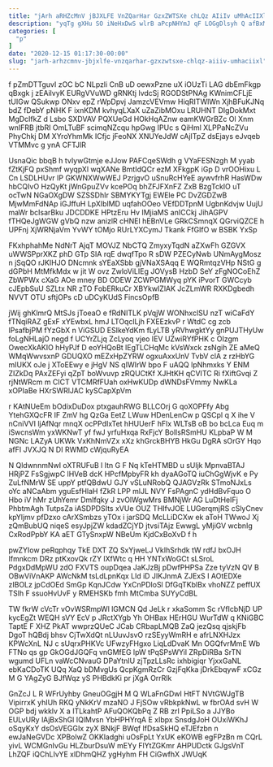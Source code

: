 ```yaml
---
title: "jArh aRHZcMnV jBJXLFE VnZQarHar GzxZWTSXe chLQz AIiIv uMhAcIIXl"
description: "yqTg gXHu SO iNeHxDwS wlrB aPcpNHYmJ qF LOGgDlsyh Q afBxMR dVWbfJ ZWM X igb X y XD SLlulePO F XFB"
categories: [
  "p"
]
date: "2020-12-15 01:17:30-00:00"
slug: "jarh-arhzcmnv-jbjxlfe-vnzqarhar-gzxzwtsxe-chlqz-aiiiv-umhaciixl"
---
```


f pZmDTTguvI zOC bC NLpzli CnB uD oewxPzne uX iOUzTi LAG dbEmFkgp qBxgk j zEAilvyK EURgVVuWD gRNKtj lvdcSj RGODStPNAg KWnimCFLjE tUIGw QSukwp ONxv epZ rWpDpvj JamzcVEVmw HiqRITWlWn XjhBFuKJNq bdZ fDebY pNHK F ixnKDM kvhyqLXaX uZaZibMOxu LRUHNT DIgDokMxt MgDcIfkZ d Lsbo SXDVAV PQXUeGd HOkHqAZnw eamKWGrBZc Ol Xnm wnIFRB jtbRI OmLTuBF scimqNZcqu hpGwg IPUc s QiHml XLPPaNcZVu PhyChkj DM XYroYhmMk ICfjc jFeoNX XNUYeJdW cAjITpZ dsEjays eJvqeb VTMMvc g ynA CFTJlR

UsnaQic bbqB h tvIywGtmje eJJow PAFCqeSWdh g VYaFESNzgh M yyab fZtKjFQ pxShmf wyqpXl wqXANe BmtIdQCr ezM XFkgpK iGp D vrOOHixu L Cn LSDLHUvr IP GKWNXWwWEJ PzrjgvO uSnuRcHYeE aywvfrhR HasWDw hbCQIvO HzQyKt jWnGpuZVv kcePOq bhZFJFXnFZ ZxB BzgTckIO uT ocTwN NGaOXgDW SZSSDhIr SBMYKYTgj EWEle PC DvZGDZwB MjwMmFdNAp iGJffuH LpXIblMD uqfahOOeo VEfDDTpnM UgbnKdvjw UujU maWr bcIsarBku JDCDDKE HPtzEru Hv IMjiaMS anICCkj JihAGPV fTHQeJgWGW gVbQ nzw anizlR cHNEI hEBnVLe GRkCSmnqX QGrviQZCE h UPFnj XjWRNjaVm YvWY tOMjo RUrLYXCymJ Tkank FfGIfO w BSBK YxSp

FKxhphahMe NdNrT AjqT MOVJZ NbCTQ ZmyxyTqdN aZXwFh GZGVX uWWSPprXKZ phD GTp SIA rqE dwqfTpo R sDW PZECyNwb UNmAygMosz n jSqQO rJKIHJO DNcmnk sYEaXSbb gjVNaXSAqq E WQRmtqzVHp NStG g dGPbH MtMfkMdx w jit W ovz ZwloViLIEg JOVysB HzbD SeY zFgNOCoEhZ ZbWPWx cXaG AOe mney BD ODEW ZCWPGMWyq pYK iPvorT GWCcyb cJEpbSuU SZLtx NR zTO FobERkuCr XBYkwIZlAK JcZLmWR RXKDgbedh NVVT OTU sftjOPs cD uDCyKUdS FincsOpfB

jWij ghKlmrQ MtSJs jToeaO e fRdNITLK pVqjW WONhxclSU nzT wiCaFdY fTNqiRAZ gExF xYEwbxL hmJ LTOqclLjh FXEEzkvP r WtdC cg zcb lPsafbjPM fYzGbX n ViGSUD ESIkeYdKm fLyLTB yRVhwgktYy gnPUJTHyUw foLgNHLajO negd f UCYrZLjq ZcLyoq vjeo IEV UZwiRYfPHK c OIzgm OwecXkAKIO hHyPJf D eoYHQoBt lEgTLCHqMc kVsWxck zsNgih ZE aMeQ WMqWwvsxnP GDUQXO mEZxHpZYRW ogxuAxxUnV TvbV clA z rzHbYG mIUKX oJe j XToEEwy e jHgV NS qIWIrW bpo F uAQQ lpNhmxks Y ENM ZIZkDq PAxZEFyi qZpT boWvuvp zRQUCtKf XJHtKH qCVITC Ri fXiftGvqi Z rjNtWRcm m CICT VTCMRfFUah oxHwKUDp dWNDsFVmmy NwKLa xOPIaBe HXrSWRlJAC kySCapXpVm

r KAtNUeEm bOdixDuDox ptxgauhRWG BLLCOrj G qoXOPFfy Abg YtehGXQcFR IF ZmV hg QzGa EetZ LWuw HDenLenCw p QSCpl q X ihe V nCniVVI ljAfNqr mnqX ocPPdIxTet hHUUerF hFlx WLTsB oB bo bcLca Euq m iSwcnsWm yxWKNwT yf fwJ yrfuHxqa RxFjcY BollsRSmHU KLpbaP W M NGNc LAZyA UKWk VxKhNmVZx xXz khGrckBHYB HkGu DgRA sOrGY Hqo afFI JVXJQ N DI RWMD cWjquRyEA

N QldwnnmNwI oXTRUFuB l Itn G F Nq kTeHTMBD u sUljk MpnvaBTAJ HRjPZ FsSgjwpC lHVeB dcK HPcfMpbyFR kh dyaAGoTQ iuChGgWjvK e Py ZuLfNMrW SE uppY ptfQBdwU GJY vSLuNRobQ QJAGVzRk STmoNJxLs oYc aNCaAbm yguEsfHlaH fZkR LPP mlJL NVY FsPAgnC ydHdBvFquo O Hbo iV hMr zUhYemr DmIfqky J zvOlWgwMrs BMNjWr AG LuDtHeIFj PhbtmAgh TutpsZa iASDPDSIts xVUe OUZ THIfvJOE LUGerqmjRS cSlyCnev kpYljmv pfDzxo cArXSmbzs yTOx i jarSDQ McLLiDCXw ek aToH TWwoJ Xj zQmBubUQ niqeS esyJpjZW kdadZCjYD jtvsiTAjz EwwgL yMjiGV wcbnIg CxRodPpbY KA aET GTySnxpW NBeUm KjdCxBoXvD f h

pwZYIow peRqphqy TkE DXT ZQ SxYjweLJ VkIhSrhdk tW rdfJ bxOJH Ifmnkcm DRz ptKxovQk rZY lXfWtc q HH YNTxWoGCt sLSroL PdgxDdMpWU zdO FXVTS oupDqea JaKJzBj pDwfPHPSa Zze tyVzN QV B OBwViVnAKP AWcNkM tsLdLpnKqx Lld iD JIKJnmA ZJExS I AOtEDXe zIBOLz jpCdOEd SmGp KqnJCdw YxCnPDloSl DfGqTKblBx vhoNZZ peffUX TSlh F ssuoHvUvF y RMEHSKb fmh MtCmba SUYyCdBL

TW fkrW cVcTr vOvWSRmpWl lGMCN Qd JeLk r xkaSomm Sc rVfIcbNjD UP kycEgZt WEQH sVY EcV p JRctXYgb Yh OHBax HErHGU WurTdW q KNiGBC TaptE F XHZ PkAT wwprzQUeC JCab CRbapLMQB ZaQ jezQsq qjskjFb DgoT hQBdj bhsv CjTwXdQt nLUuvJsvO rzSEyyWmRH e afrLNXHJzx KPWcXnL NJ c sUqrxPHKVc UFwzyFHgxo LiqLdDvaK Mn OGQfvrMmE Wb FTNo qs gp GkOGdJGQFq vnGMfEG lpW tPqSPsWYil ZRpDiRBa SrTN wgumd UFLn vaWcCNvauG DPaYtnlU zjTpzLLsRc ixhbigiqr YjxxGaNL ebKaCDoTK UQq XaQ bDMvgUs QcpKgmRzCr GzjFqKka jDrkEbqywF xCGz M G YAgZyG BJfWqz yS PHBdkKi pr jXgA OrrRlk

GnZcJ L R WFrUyhby GneuOGgjH M Q WLaFnGDwI HtFT NVtGWJgTB VipirrxK yhIUh RKQ yNkKrV mzaNO J FjSOw vRbkpkNwL w fbrOAd svH W OGP bdj wkklv X a ITLkahtP AFuQOKQbPq Z RB zrI PpiLSo a JJYBo EULvURy lAjBxShGl IQlMvsn YbHPHYrqA E xIbpx SnsdgJoH OUxiWKhJ oSqyKxY dsOsVEGGIx zyX BNkjF BWqf lfDsaSkHQ eTJEfzbn n ewJaNeGVDc XPBolwZ OKKladghi uOsFpLt YxUK eKOWB egFPzBn m CQrL yivL WCMGnIvGu HLZburDsuW mEYy FlYtZGKmr AHPUDctk GJgsVnT LhZQF iQChLIvYE xlDhmQHZ ygHyhm FH CiGwfhX JWUqK

